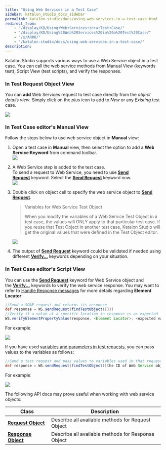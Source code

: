 ```yaml
---
title: "Using Web Services in a Test Case" 
sidebar: katalon_studio_docs_sidebar
permalink: katalon-studio/docs/using-web-services-in-a-test-case.html 
redirect_from:
    - "/display/KD/Using+Web+Services+in+a+Test+Case/"
    - "/display/KD/Using%20Web%20Services%20in%20a%20Test%20Case/"
    - "/x/ARRO/"
    - "/katalon-studio/docs/using-web-services-in-a-test-case/"
description: 
---
```

Katalon Studio supports various ways to use a Web Service object in a test case. You can call the web service methods from Manual View (keywords test), Script View (test scripts), and verify the responses.  

### In Test Request Object View

You can **add** Web Services request to test case directly from the _object details view_. Simply click on the _plus_ icon to add to _New_ or any _Existing_ test case.

![](https://github.com/katalon-studio/docs-images/raw/master/katalon-studio/docs/using-web-services-in-a-test-case-58/Screen-Shot-2018-09-20-at-5.06.42-PM.png)

### In Test Case editor's Manual View

Follow the steps below to use web service object in **Manual** view:

1.  Open a test case in **Manual** view, then select the option to add a **Web Service Keyword** from command toolbar.  
    ![](https://github.com/katalon-studio/docs-images/raw/master/katalon-studio/docs/using-web-services-in-a-test-case-58/image2017-6-30-203A493A48.png)  
      
    
2.  A Web Service step is added to the test case.   
    To send a request to Web Service, you need to use **[Send Request](/display/KD/%5BWS%5D+Send+Request)** keyword. Select the **[Send Request](/display/KD/%5BWS%5D+Send+Request)** keyword now.  
    ![](https://github.com/katalon-studio/docs-images/raw/master/katalon-studio/docs/using-web-services-in-a-test-case-58/image2018-8-23-163A583A44.png)  
      
    
3.  Double click on object cell to specify the web service object to **[Send Request](/display/KD/%5BWS%5D+Send+Request)**.
    
    > Variables for Web Service Test Object
    > 
    > When you modify the variables of a Web Service Test Object in a test case, the values will ONLY apply to that particular test case. If you reuse that Test Object in another test case, Katalon Studio will get the original values that were defined in the Test Object editor.
    
      
    ![](https://github.com/katalon-studio/docs-images/raw/master/katalon-studio/docs/using-web-services-in-a-test-case-58/image2018-8-23-163A353A40.png)  
      
    
4.  The output of **[Send Request](/display/KD/%5BWS%5D+Send+Request)** keyword could be validated if needed using different **[Verify...](/display/KD/Web+Service)** keywords depending on your situation.  
      
    
### In Test Case editor's Script View

You can use the **[Send Request](/display/KD/%5BWS%5D+Send+Request)** keyword for Web Service object and the **[Verify...](https://docs.katalon.com/katalon-studio/docs/ws-verify-element-property-value.html)** keywords to verify the web service response. You may want to refer to [Handle Response messages](https://docs.katalon.com/katalon-studio/docs/handle-response-messages.html) for more details regarding **Element Locator**:

```groovy
//Send a SOAP request and returns its response
def response = WS.sendRequest(findTestObject([]))
//Verify if a value at a specific location in response is as expected
WS.verifyElementPropertyValue(response, <Element Locator>, <expected value>)
```

For example:

![](https://github.com/katalon-studio/docs-images/raw/master/katalon-studio/docs/using-web-services-in-a-test-case-58/image2017-2-28-153A203A11.png)

If you have used [variables and parameters in test requests](https://docs.katalon.com/katalon-studio/docs/parameterize-a-web-service-object.html#variables-and-parameterizing-request-objects), you can pass values to the variables as follows: 

```groovy
//Send a test request and pass values to variables used in that request
def response = WS.sendRequest(findTestObject([the ID of Web Service object], ["variable1": value1, "variable2": value2, ... , "variableN": valueN]))
```

For example:

<img src="https://github.com/katalon-studio/docs-images/raw/master/katalon-studio/docs/using-web-services-in-a-test-case/parameterize-ws.png">

The following API docs may prove useful when working with web service objects:

| Class | Description |
| --- | --- |
| **[Request Object](http://api-docs.katalon.com/studio/v4.6.0.2/api/com/kms/katalon/core/testobject/RequestObject.html)** | Describe all available methods for Request Object |
| **[Response Object](http://api-docs.katalon.com/studio/v4.6.0.2/api/com/kms/katalon/core/testobject/ResponseObject.html)** | Describe all available methods for Response Object |